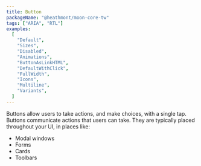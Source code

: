 ```yaml
---
title: Button
packageName: "@heathmont/moon-core-tw"
tags: ["ARIA", "RTL"]
examples:
  [
    "Default",
    "Sizes",
    "Disabled",
    "Animations",
    "ButtonAsLinkHTML",
    "DefaultWithClick",
    "FullWidth",
    "Icons",
    "Multiline",
    "Variants",
  ]
---
```


Buttons allow users to take actions, and make choices, with a single tap. Buttons communicate actions that users can take. They are typically placed throughout your UI, in places like:

- Modal windows
- Forms
- Cards
- Toolbars
